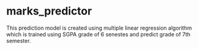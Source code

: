 # marks_predictor
This prediction model is created using multiple linear regression algorithm which is trained using SGPA grade of 6 senestes and predict grade of 7th semester.
